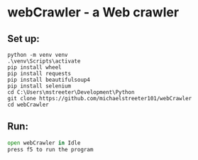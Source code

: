 # webCrawler - a Web crawler
## Set up:
```cd C:\Users\mstreeter\Development
python -m venv venv
.\venv\Scripts\activate
pip install wheel
pip install requests
pip install beautifulsoup4
pip install selenium
cd C:\Users\mstreeter\Development\Python
git clone https://github.com/michaelstreeter101/webCrawler
cd webCrawler
```
## Run:
```python -m idlelib.idle
open webCrawler in Idle
press f5 to run the program
```
